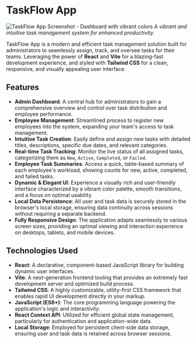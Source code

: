 # TaskFlow App

![TaskFlow App Screenshot - Dashboard with vibrant colors](https://placehold.co/1200x600/5B21B6/FFFFFF/png?text=TaskFlow+App+Dashboard)
_A vibrant and intuitive task management system for enhanced productivity._

TaskFlow App is a modern and efficient task management solution built for administrators to seamlessly assign, track, and oversee tasks for their teams. Leveraging the power of **React** and **Vite** for a blazing-fast development experience, and styled with **Tailwind CSS** for a clean, responsive, and visually appealing user interface.

## Features

* **Admin Dashboard**: A central hub for administrators to gain a comprehensive overview and control over task distribution and employee performance.
* **Employee Management**: Streamlined process to register new employees into the system, expanding your team's access to task management.
* **Intuitive Task Creation**: Easily define and assign new tasks with detailed titles, descriptions, specific due dates, and relevant categories.
* **Real-time Task Tracking**: Monitor the live status of all assigned tasks, categorizing them as `New`, `Active`, `Completed`, or `Failed`.
* **Employee Task Summaries**: Access a quick, table-based summary of each employee's workload, showing counts for new, active, completed, and failed tasks.
* **Dynamic & Elegant UI**: Experience a visually rich and user-friendly interface characterized by a vibrant color palette, smooth transitions, and a focus on optimal usability.
* **Local Data Persistence**: All user and task data is securely stored in the browser's local storage, ensuring data continuity across sessions without requiring a separate backend.
* **Fully Responsive Design**: The application adapts seamlessly to various screen sizes, providing an optimal viewing and interaction experience on desktops, tablets, and mobile devices.

## Technologies Used

* **React**: A declarative, component-based JavaScript library for building dynamic user interfaces.
* **Vite**: A next-generation frontend tooling that provides an extremely fast development server and optimized build process.
* **Tailwind CSS**: A highly customizable, utility-first CSS framework that enables rapid UI development directly in your markup.
* **JavaScript (ES6+)**: The core programming language powering the application's logic and interactivity.
* **React Context API**: Utilized for efficient global state management, particularly for authentication and application-wide data.
* **Local Storage**: Employed for persistent client-side data storage, ensuring user and task data is retained across browser sessions.

